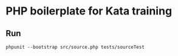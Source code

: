 # PHP boilerplate for Kata training

## Run

```
phpunit --bootstrap src/source.php tests/sourceTest
```
